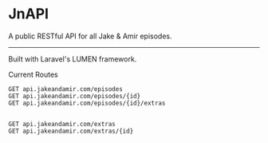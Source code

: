# JnAPI
A public RESTful API for all Jake &amp; Amir episodes.

---

Built with Laravel's LUMEN framework.

Current Routes
```
GET api.jakeandamir.com/episodes
GET api.jakeandamir.com/episodes/{id}
GET api.jakeandamir.com/episodes/{id}/extras


GET api.jakeandamir.com/extras
GET api.jakeandamir.com/extras/{id}
```